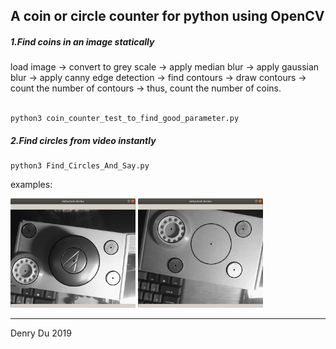 ## A coin or circle counter for python using OpenCV
##### 1.Find coins in an image statically
load image -> convert to grey scale -> apply median blur -> apply gaussian blur -> apply canny edge detection -> find contours -> draw contours -> count the number of contours -> thus, count the number of coins.<br><br>
```
python3 coin_counter_test_to_find_good_parameter.py
```

##### 2.Find circles from video instantly
```
python3 Find_Circles_And_Say.py
```
examples:

<img src="./find_circles_ex/find_circles_test_1.png" width="200"  alt="test_1"/>
<img src="./find_circles_ex/find_circles_test_2.png" width="200"  alt="test_2"/>

***         

Denry Du 2019
